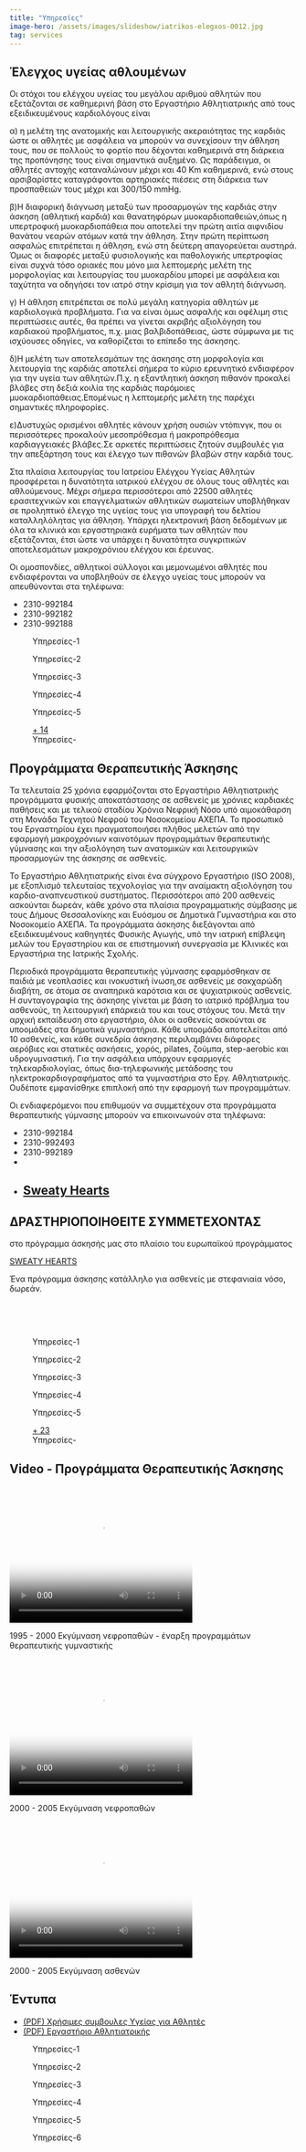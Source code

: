 ```yaml
---
title: "Υπηρεσίες"
image-hero: /assets/images/slideshow/iatrikos-elegxos-0012.jpg
tag: services
---
```


<div class="wrapper">
	        <div class="content">
	            <h2 id="section">Έ&lambda;&epsilon;&gamma;&chi;&omicron;&sigmaf; &upsilon;&gamma;&epsilon;ί&alpha;&sigmaf; &alpha;&theta;&lambda;&omicron;&upsilon;&mu;έ&nu;&omega;&nu;</h2>
	            <p>&Omicron;&iota; &sigma;&tau;ό&chi;&omicron;&iota; &tau;&omicron;&upsilon; &epsilon;&lambda;έ&gamma;&chi;&omicron;&upsilon; &upsilon;&gamma;&epsilon;ί&alpha;&sigmaf; &tau;&omicron;&upsilon; &mu;&epsilon;&gamma;ά&lambda;&omicron;&upsilon; &alpha;&rho;&iota;&theta;&mu;&omicron;ύ &alpha;&theta;&lambda;&eta;&tau;ώ&nu; &pi;&omicron;&upsilon; &epsilon;&xi;&epsilon;&tau;ά&zeta;&omicron;&nu;&tau;&alpha;&iota; &sigma;&epsilon; &kappa;&alpha;&theta;&eta;&mu;&epsilon;&rho;&iota;&nu;ή &beta;ά&sigma;&eta; &sigma;&tau;&omicron; &Epsilon;&rho;&gamma;&alpha;&sigma;&tau;ή&rho;&iota;&omicron; &Alpha;&theta;&lambda;&eta;&tau;&iota;&alpha;&tau;&rho;&iota;&kappa;ή&sigmaf; &alpha;&pi;ό &tau;&omicron;&upsilon;&sigmaf; &epsilon;&xi;&epsilon;&iota;&delta;&iota;&kappa;&epsilon;&upsilon;&mu;έ&nu;&omicron;&upsilon;&sigmaf; &kappa;&alpha;&rho;&delta;&iota;&omicron;&lambda;ό&gamma;&omicron;&upsilon;&sigmaf; &epsilon;ί&nu;&alpha;&iota;</p>
	            <p>&alpha;) &eta; &mu;&epsilon;&lambda;έ&tau;&eta; &tau;&eta;&sigmaf; &alpha;&nu;&alpha;&tau;&omicron;&mu;&iota;&kappa;ή&sigmaf; &kappa;&alpha;&iota; &lambda;&epsilon;&iota;&tau;&omicron;&upsilon;&rho;&gamma;&iota;&kappa;ή&sigmaf; &alpha;&kappa;&epsilon;&rho;&alpha;&iota;ό&tau;&eta;&tau;&alpha;&sigmaf; &tau;&eta;&sigmaf; &kappa;&alpha;&rho;&delta;&iota;ά&sigmaf; ώ&sigma;&tau;&epsilon; &omicron;&iota; &alpha;&theta;&lambda;&eta;&tau;έ&sigmaf; &mu;&epsilon; &alpha;&sigma;&phi;ά&lambda;&epsilon;&iota;&alpha; &nu;&alpha; &mu;&pi;&omicron;&rho;&omicron;ύ&nu; &nu;&alpha; &sigma;&upsilon;&nu;&epsilon;&chi;ί&sigma;&omicron;&upsilon;&nu; &tau;&eta;&nu; ά&theta;&lambda;&eta;&sigma;&eta; &tau;&omicron;&upsilon;&sigmaf;, &pi;&omicron;&upsilon; &sigma;&epsilon; &pi;&omicron;&lambda;&lambda;&omicron;ύ&sigmaf; &tau;&omicron; &phi;&omicron;&rho;&tau;ί&omicron; &pi;&omicron;&upsilon; &delta;έ&chi;&omicron;&nu;&tau;&alpha;&iota; &kappa;&alpha;&theta;&eta;&mu;&epsilon;&rho;&iota;&nu;ά &sigma;&tau;&eta; &delta;&iota;ά&rho;&kappa;&epsilon;&iota;&alpha; &tau;&eta;&sigmaf; &pi;&rho;&omicron;&pi;ό&nu;&eta;&sigma;&eta;&sigmaf; &tau;&omicron;&upsilon;&sigmaf; &epsilon;ί&nu;&alpha;&iota; &sigma;&eta;&mu;&alpha;&nu;&tau;&iota;&kappa;ά &alpha;&upsilon;&xi;&eta;&mu;έ&nu;&omicron;. &Omega;&sigmaf; &pi;&alpha;&rho;ά&delta;&epsilon;&iota;&gamma;&mu;&alpha;, &omicron;&iota; &alpha;&theta;&lambda;&eta;&tau;έ&sigmaf; &alpha;&nu;&tau;&omicron;&chi;ή&sigmaf; &kappa;&alpha;&tau;&alpha;&nu;&alpha;&lambda;ώ&nu;&omicron;&upsilon;&nu; &mu;έ&chi;&rho;&iota; &kappa;&alpha;&iota; 40 Km &kappa;&alpha;&theta;&eta;&mu;&epsilon;&rho;&iota;&nu;ά, &epsilon;&nu;ώ &sigma;&tau;&omicron;&upsilon;&sigmaf; &alpha;&rho;&sigma;&iota;&beta;&alpha;&rho;ί&sigma;&tau;&epsilon;&sigmaf; &kappa;&alpha;&tau;&alpha;&gamma;&rho;ά&phi;&omicron;&nu;&tau;&alpha;&iota; &alpha;&rho;&tau;&eta;&rho;&iota;&alpha;&kappa;έ&sigmaf; &pi;&iota;έ&sigma;&epsilon;&iota;&sigmaf; &sigma;&tau;&eta; &delta;&iota;ά&rho;&kappa;&epsilon;&iota;&alpha; &tau;&omega;&nu; &pi;&rho;&omicron;&sigma;&pi;&alpha;&theta;&epsilon;&iota;ώ&nu; &tau;&omicron;&upsilon;&sigmaf; &mu;έ&chi;&rho;&iota; &kappa;&alpha;&iota; 300/150 mmHg.</p>
	            <p>&beta;)&Eta; &delta;&iota;&alpha;&phi;&omicron;&rho;&iota;&kappa;ή &delta;&iota;ά&gamma;&nu;&omega;&sigma;&eta; &mu;&epsilon;&tau;&alpha;&xi;ύ &tau;&omega;&nu; &pi;&rho;&omicron;&sigma;&alpha;&rho;&mu;&omicron;&gamma;ώ&nu; &tau;&eta;&sigmaf; &kappa;&alpha;&rho;&delta;&iota;ά&sigmaf; &sigma;&tau;&eta;&nu; ά&sigma;&kappa;&eta;&sigma;&eta; (&alpha;&theta;&lambda;&eta;&tau;&iota;&kappa;ή &kappa;&alpha;&rho;&delta;&iota;ά) &kappa;&alpha;&iota; &theta;&alpha;&nu;&alpha;&tau;&eta;&phi;ό&rho;&omega;&nu; &mu;&upsilon;&omicron;&kappa;&alpha;&rho;&delta;&iota;&omicron;&pi;&alpha;&theta;&epsilon;&iota;ώ&nu;,ό&pi;&omega;&sigmaf; &eta; &upsilon;&pi;&epsilon;&rho;&tau;&rho;&omicron;&phi;&iota;&kappa;ή &mu;&upsilon;&omicron;&kappa;&alpha;&rho;&delta;&iota;&omicron;&pi;ά&theta;&epsilon;&iota;&alpha; &pi;&omicron;&upsilon; &alpha;&pi;&omicron;&tau;&epsilon;&lambda;&epsilon;ί &tau;&eta;&nu; &pi;&rho;ώ&tau;&eta; &alpha;&iota;&tau;ί&alpha; &alpha;&iota;&phi;&nu;&iota;&delta;ί&omicron;&upsilon; &theta;&alpha;&nu;ά&tau;&omicron;&upsilon; &nu;&epsilon;&alpha;&rho;ώ&nu; &alpha;&tau;ό&mu;&omega;&nu; &kappa;&alpha;&tau;ά &tau;&eta;&nu; ά&theta;&lambda;&eta;&sigma;&eta;. &Sigma;&tau;&eta;&nu; &pi;&rho;ώ&tau;&eta; &pi;&epsilon;&rho;ί&pi;&tau;&omega;&sigma;&eta; &alpha;&sigma;&phi;&alpha;&lambda;ώ&sigmaf; &epsilon;&pi;&iota;&tau;&rho;έ&pi;&epsilon;&tau;&alpha;&iota; &eta; ά&theta;&lambda;&eta;&sigma;&eta;, &epsilon;&nu;ώ &sigma;&tau;&eta; &delta;&epsilon;ύ&tau;&epsilon;&rho;&eta; &alpha;&pi;&alpha;&gamma;&omicron;&rho;&epsilon;ύ&epsilon;&tau;&alpha;&iota; &alpha;&upsilon;&sigma;&tau;&eta;&rho;ά. Ό&mu;&omega;&sigmaf; &omicron;&iota; &delta;&iota;&alpha;&phi;&omicron;&rho;έ&sigmaf; &mu;&epsilon;&tau;&alpha;&xi;ύ &phi;&upsilon;&sigma;&iota;&omicron;&lambda;&omicron;&gamma;&iota;&kappa;ή&sigmaf; &kappa;&alpha;&iota; &pi;&alpha;&theta;&omicron;&lambda;&omicron;&gamma;&iota;&kappa;ή&sigmaf; &upsilon;&pi;&epsilon;&rho;&tau;&rho;&omicron;&phi;ί&alpha;&sigmaf; &epsilon;ί&nu;&alpha;&iota; &sigma;&upsilon;&chi;&nu;ά &tau;ό&sigma;&omicron; &omicron;&rho;&iota;&alpha;&kappa;έ&sigmaf; &pi;&omicron;&upsilon; &mu;ό&nu;&omicron; &mu;&iota;&alpha; &lambda;&epsilon;&pi;&tau;&omicron;&mu;&epsilon;&rho;ή&sigmaf; &mu;&epsilon;&lambda;έ&tau;&eta; &tau;&eta;&sigmaf; &mu;&omicron;&rho;&phi;&omicron;&lambda;&omicron;&gamma;ί&alpha;&sigmaf; &kappa;&alpha;&iota; &lambda;&epsilon;&iota;&tau;&omicron;&upsilon;&rho;&gamma;ί&alpha;&sigmaf; &tau;&omicron;&upsilon; &mu;&upsilon;&omicron;&kappa;&alpha;&rho;&delta;ί&omicron;&upsilon; &mu;&pi;&omicron;&rho;&epsilon;ί &mu;&epsilon; &alpha;&sigma;&phi;ά&lambda;&epsilon;&iota;&alpha; &kappa;&alpha;&iota; &tau;&alpha;&chi;ύ&tau;&eta;&tau;&alpha; &nu;&alpha; &omicron;&delta;&eta;&gamma;ή&sigma;&epsilon;&iota; &tau;&omicron;&nu; &iota;&alpha;&tau;&rho;ό &sigma;&tau;&eta;&nu; &kappa;&rho;ί&sigma;&iota;&mu;&eta; &gamma;&iota;&alpha; &tau;&omicron;&nu; &alpha;&theta;&lambda;&eta;&tau;ή &delta;&iota;ά&gamma;&nu;&omega;&sigma;&eta;.</p>
	            <p>&gamma;) &Eta; ά&theta;&lambda;&eta;&sigma;&eta; &epsilon;&pi;&iota;&tau;&rho;έ&pi;&epsilon;&tau;&alpha;&iota; &sigma;&epsilon; &pi;&omicron;&lambda;ύ &mu;&epsilon;&gamma;ά&lambda;&eta; &kappa;&alpha;&tau;&eta;&gamma;&omicron;&rho;ί&alpha; &alpha;&theta;&lambda;&eta;&tau;ώ&nu; &mu;&epsilon; &kappa;&alpha;&rho;&delta;&iota;&omicron;&lambda;&omicron;&gamma;&iota;&kappa;ά &pi;&rho;&omicron;&beta;&lambda;ή&mu;&alpha;&tau;&alpha;. &Gamma;&iota;&alpha; &nu;&alpha; &epsilon;ί&nu;&alpha;&iota; ό&mu;&omega;&sigmaf; &alpha;&sigma;&phi;&alpha;&lambda;ή&sigmaf; &kappa;&alpha;&iota; &omicron;&phi;έ&lambda;&iota;&mu;&eta; &sigma;&tau;&iota;&sigmaf; &pi;&epsilon;&rho;&iota;&pi;&tau;ώ&sigma;&epsilon;&iota;&sigmaf; &alpha;&upsilon;&tau;έ&sigmaf;, &theta;&alpha; &pi;&rho;έ&pi;&epsilon;&iota; &nu;&alpha; &gamma;ί&nu;&epsilon;&tau;&alpha;&iota; &alpha;&kappa;&rho;&iota;&beta;ή&sigmaf; &alpha;&xi;&iota;&omicron;&lambda;ό&gamma;&eta;&sigma;&eta; &tau;&omicron;&upsilon; &kappa;&alpha;&rho;&delta;&iota;&alpha;&kappa;&omicron;ύ &pi;&rho;&omicron;&beta;&lambda;ή&mu;&alpha;&tau;&omicron;&sigmaf;, &pi;.&chi;. &mu;&iota;&alpha;&sigmaf; &beta;&alpha;&lambda;&beta;&iota;&delta;&omicron;&pi;ά&theta;&epsilon;&iota;&alpha;&sigmaf;, ώ&sigma;&tau;&epsilon; &sigma;ύ&mu;&phi;&omega;&nu;&alpha; &mu;&epsilon; &tau;&iota;&sigmaf; &iota;&sigma;&chi;ύ&omicron;&upsilon;&sigma;&epsilon;&sigmaf; &omicron;&delta;&eta;&gamma;ί&epsilon;&sigmaf;, &nu;&alpha; &kappa;&alpha;&theta;&omicron;&rho;ί&zeta;&epsilon;&tau;&alpha;&iota; &tau;&omicron; &epsilon;&pi;ί&pi;&epsilon;&delta;&omicron; &tau;&eta;&sigmaf; ά&sigma;&kappa;&eta;&sigma;&eta;&sigmaf;.</p>
	            <p>&delta;)&Eta; &mu;&epsilon;&lambda;έ&tau;&eta; &tau;&omega;&nu; &alpha;&pi;&omicron;&tau;&epsilon;&lambda;&epsilon;&sigma;&mu;ά&tau;&omega;&nu; &tau;&eta;&sigmaf; ά&sigma;&kappa;&eta;&sigma;&eta;&sigmaf; &sigma;&tau;&eta; &mu;&omicron;&rho;&phi;&omicron;&lambda;&omicron;&gamma;ί&alpha; &kappa;&alpha;&iota; &lambda;&epsilon;&iota;&tau;&omicron;&upsilon;&rho;&gamma;ί&alpha; &tau;&eta;&sigmaf; &kappa;&alpha;&rho;&delta;&iota;ά&sigmaf; &alpha;&pi;&omicron;&tau;&epsilon;&lambda;&epsilon;ί &sigma;ή&mu;&epsilon;&rho;&alpha; &tau;&omicron; &kappa;ύ&rho;&iota;&omicron; &epsilon;&rho;&epsilon;&upsilon;&nu;&eta;&tau;&iota;&kappa;ό &epsilon;&nu;&delta;&iota;&alpha;&phi;έ&rho;&omicron;&nu; &gamma;&iota;&alpha; &tau;&eta;&nu; &upsilon;&gamma;&epsilon;ί&alpha; &tau;&omega;&nu; &alpha;&theta;&lambda;&eta;&tau;ώ&nu;.&Pi;.&chi;. &eta; &epsilon;&xi;&alpha;&nu;&tau;&lambda;&eta;&tau;&iota;&kappa;ή ά&sigma;&kappa;&eta;&sigma;&eta; &pi;&iota;&theta;&alpha;&nu;ό&nu; &pi;&rho;&omicron;&kappa;&alpha;&lambda;&epsilon;ί &beta;&lambda;ά&beta;&epsilon;&sigmaf; &sigma;&tau;&eta; &delta;&epsilon;&xi;&iota;ά &kappa;&omicron;&iota;&lambda;ί&alpha; &tau;&eta;&sigmaf; &kappa;&alpha;&rho;&delta;&iota;ά&sigmaf; &pi;&alpha;&rho;ό&mu;&omicron;&iota;&epsilon;&sigmaf; &mu;&upsilon;&omicron;&kappa;&alpha;&rho;&delta;&iota;&omicron;&pi;ά&theta;&epsilon;&iota;&alpha;&sigmaf;.&Epsilon;&pi;&omicron;&mu;έ&nu;&omega;&sigmaf; &eta; &lambda;&epsilon;&pi;&tau;&omicron;&mu;&epsilon;&rho;ή&sigmaf; &mu;&epsilon;&lambda;έ&tau;&eta; &tau;&eta;&sigmaf; &pi;&alpha;&rho;έ&chi;&epsilon;&iota; &sigma;&eta;&mu;&alpha;&nu;&tau;&iota;&kappa;έ&sigmaf; &pi;&lambda;&eta;&rho;&omicron;&phi;&omicron;&rho;ί&epsilon;&sigmaf;.</p>
	            <p>&epsilon;)&Delta;&upsilon;&sigma;&tau;&upsilon;&chi;ώ&sigmaf; &omicron;&rho;&iota;&sigma;&mu;έ&nu;&omicron;&iota; &alpha;&theta;&lambda;&eta;&tau;έ&sigmaf; &kappa;ά&nu;&omicron;&upsilon;&nu; &chi;&rho;ή&sigma;&eta; &omicron;&upsilon;&sigma;&iota;ώ&nu; &nu;&tau;ό&pi;&iota;&nu;&gamma;&kappa;, &pi;&omicron;&upsilon; &omicron;&iota; &pi;&epsilon;&rho;&iota;&sigma;&sigma;ό&tau;&epsilon;&rho;&epsilon;&sigmaf; &pi;&rho;&omicron;&kappa;&alpha;&lambda;&omicron;ύ&nu; &mu;&epsilon;&sigma;&omicron;&pi;&rho;ό&theta;&epsilon;&sigma;&mu;&alpha; ή &mu;&alpha;&kappa;&rho;&omicron;&pi;&rho;ό&theta;&epsilon;&sigma;&mu;&alpha; &kappa;&alpha;&rho;&delta;&iota;&alpha;&gamma;&gamma;&epsilon;&iota;&alpha;&kappa;έ&sigmaf; &beta;&lambda;ά&beta;&epsilon;&sigmaf;.&Sigma;&epsilon; &alpha;&rho;&kappa;&epsilon;&tau;έ&sigmaf; &pi;&epsilon;&rho;&iota;&pi;&tau;ώ&sigma;&epsilon;&iota;&sigmaf; &zeta;&eta;&tau;&omicron;ύ&nu; &sigma;&upsilon;&mu;&beta;&omicron;&upsilon;&lambda;έ&sigmaf; &gamma;&iota;&alpha; &tau;&eta;&nu; &alpha;&pi;&epsilon;&xi;ά&rho;&tau;&eta;&sigma;&eta; &tau;&omicron;&upsilon;&sigmaf; &kappa;&alpha;&iota; έ&lambda;&epsilon;&gamma;&chi;&omicron; &tau;&omega;&nu; &pi;&iota;&theta;&alpha;&nu;ώ&nu; &beta;&lambda;&alpha;&beta;ώ&nu; &sigma;&tau;&eta;&nu; &kappa;&alpha;&rho;&delta;&iota;ά &tau;&omicron;&upsilon;&sigmaf;.</p>
	            <p>&Sigma;&tau;&alpha; &pi;&lambda;&alpha;ί&sigma;&iota;&alpha; &lambda;&epsilon;&iota;&tau;&omicron;&upsilon;&rho;&gamma;ί&alpha;&sigmaf; &tau;&omicron;&upsilon; &Iota;&alpha;&tau;&rho;&epsilon;ί&omicron;&upsilon; &Epsilon;&lambda;έ&gamma;&chi;&omicron;&upsilon; &Upsilon;&gamma;&epsilon;ί&alpha;&sigmaf; &Alpha;&theta;&lambda;&eta;&tau;ώ&nu; &pi;&rho;&omicron;&sigma;&phi;έ&rho;&epsilon;&tau;&alpha;&iota; &eta; &delta;&upsilon;&nu;&alpha;&tau;ό&tau;&eta;&tau;&alpha; &iota;&alpha;&tau;&rho;&iota;&kappa;&omicron;ύ &epsilon;&lambda;έ&gamma;&chi;&omicron;&upsilon; &sigma;&epsilon; ό&lambda;&omicron;&upsilon;&sigmaf; &tau;&omicron;&upsilon;&sigmaf; &alpha;&theta;&lambda;&eta;&tau;έ&sigmaf; &kappa;&alpha;&iota; &alpha;&theta;&lambda;&omicron;ύ&mu;&epsilon;&nu;&omicron;&upsilon;&sigmaf;. &Mu;έ&chi;&rho;&iota; &sigma;ή&mu;&epsilon;&rho;&alpha; &pi;&epsilon;&rho;&iota;&sigma;&sigma;ό&tau;&epsilon;&rho;&omicron;&iota; &alpha;&pi;ό 22500 &alpha;&theta;&lambda;&eta;&tau;έ&sigmaf; &epsilon;&rho;&alpha;&sigma;&iota;&tau;&epsilon;&chi;&nu;&iota;&kappa;ώ&nu; &kappa;&alpha;&iota; &epsilon;&pi;&alpha;&gamma;&gamma;&epsilon;&lambda;&mu;&alpha;&tau;&iota;&kappa;ώ&nu; &alpha;&theta;&lambda;&eta;&tau;&iota;&kappa;ώ&nu; &sigma;&omega;&mu;&alpha;&tau;&epsilon;ί&omega;&nu; &upsilon;&pi;&omicron;&beta;&lambda;ή&theta;&eta;&kappa;&alpha;&nu; &sigma;&epsilon; &pi;&rho;&omicron;&lambda;&eta;&pi;&tau;&iota;&kappa;ό έ&lambda;&epsilon;&gamma;&chi;&omicron; &tau;&eta;&sigmaf; &upsilon;&gamma;&epsilon;ί&alpha;&sigmaf; &tau;&omicron;&upsilon;&sigmaf; &gamma;&iota;&alpha; &upsilon;&pi;&omicron;&gamma;&rho;&alpha;&phi;ή &tau;&omicron;&upsilon; &delta;&epsilon;&lambda;&tau;ί&omicron;&upsilon; &kappa;&alpha;&tau;&alpha;&lambda;&lambda;&eta;&lambda;ό&lambda;&eta;&tau;&alpha;&sigmaf; &gamma;&iota;&alpha; ά&theta;&lambda;&eta;&sigma;&eta;. &Upsilon;&pi;ά&rho;&chi;&epsilon;&iota; &eta;&lambda;&epsilon;&kappa;&tau;&rho;&omicron;&nu;&iota;&kappa;ή &beta;ά&sigma;&eta; &delta;&epsilon;&delta;&omicron;&mu;έ&nu;&omega;&nu; &mu;&epsilon; ό&lambda;&alpha; &tau;&alpha; &kappa;&lambda;&iota;&nu;&iota;&kappa;ά &kappa;&alpha;&iota; &epsilon;&rho;&gamma;&alpha;&sigma;&tau;&eta;&rho;&iota;&alpha;&kappa;ά &epsilon;&upsilon;&rho;ή&mu;&alpha;&tau;&alpha; &tau;&omega;&nu; &alpha;&theta;&lambda;&eta;&tau;ώ&nu; &pi;&omicron;&upsilon; &epsilon;&xi;&epsilon;&tau;ά&zeta;&omicron;&nu;&tau;&alpha;&iota;, έ&tau;&sigma;&iota; ώ&sigma;&tau;&epsilon; &nu;&alpha; &upsilon;&pi;ά&rho;&chi;&epsilon;&iota; &eta; &delta;&upsilon;&nu;&alpha;&tau;ό&tau;&eta;&tau;&alpha; &sigma;&upsilon;&gamma;&kappa;&rho;&iota;&tau;&iota;&kappa;ώ&nu; &alpha;&pi;&omicron;&tau;&epsilon;&lambda;&epsilon;&sigma;&mu;ά&tau;&omega;&nu; &mu;&alpha;&kappa;&rho;&omicron;&chi;&rho;ό&nu;&iota;&omicron;&upsilon; &epsilon;&lambda;έ&gamma;&chi;&omicron;&upsilon; &kappa;&alpha;&iota; έ&rho;&epsilon;&upsilon;&nu;&alpha;&sigmaf;.</p>
	            <p>&Omicron;&iota; &omicron;&mu;&omicron;&sigma;&pi;&omicron;&nu;&delta;ί&epsilon;&sigmaf;, &alpha;&theta;&lambda;&eta;&tau;&iota;&kappa;&omicron;ί &sigma;ύ&lambda;&lambda;&omicron;&gamma;&omicron;&iota; &kappa;&alpha;&iota; &mu;&epsilon;&mu;&omicron;&nu;&omega;&mu;έ&nu;&omicron;&iota; &alpha;&theta;&lambda;&eta;&tau;έ&sigmaf; &pi;&omicron;&upsilon; &epsilon;&nu;&delta;&iota;&alpha;&phi;έ&rho;&omicron;&nu;&tau;&alpha;&iota; &nu;&alpha; &upsilon;&pi;&omicron;&beta;&lambda;&eta;&theta;&omicron;ύ&nu; &sigma;&epsilon; έ&lambda;&epsilon;&gamma;&chi;&omicron; &upsilon;&gamma;&epsilon;ί&alpha;&sigmaf; &tau;&omicron;&upsilon;&sigmaf; &mu;&pi;&omicron;&rho;&omicron;ύ&nu; &nu;&alpha; &alpha;&pi;&epsilon;&upsilon;&theta;ύ&nu;&omicron;&nu;&tau;&alpha;&iota; &sigma;&tau;&alpha; &tau;&eta;&lambda;έ&phi;&omega;&nu;&alpha;:</p>
	            <ul>
	                <li>2310-992184</li>
	                <li>2310-992182</li>
	                <li>2310-992188</li>
	            </ul>
	            <div class="my-gallery-limit gallery-iatrikos-elegxos" itemscope="" itemtype="http://schema.org/ImageGallery">
	                <figure itemprop="associatedMedia" itemscope="" itemtype="http://schema.org/ImageObject" class="large" style="background-image: url('/assets/images/galleries/iatrikos-elegxos/iatrikos-elegxos-0010-large.jpg');-ms-grid-column:1;-ms-grid-row:1">
	                    <figcaption itemprop="caption description">&Upsilon;&pi;&eta;&rho;&epsilon;&sigma;ί&epsilon;&sigmaf;-1</figcaption>
	                </figure>
	                <figure itemprop="associatedMedia" itemscope="" itemtype="http://schema.org/ImageObject" class="medium" style="background-image: url('/assets/images/galleries/iatrikos-elegxos/Photo-Έλεγχος υγείας αθλουμένων-large.jpg');-ms-grid-column:2;-ms-grid-row:2">
	                    <figcaption itemprop="caption description">&Upsilon;&pi;&eta;&rho;&epsilon;&sigma;ί&epsilon;&sigmaf;-2</figcaption>
	                </figure>
	                <figure itemprop="associatedMedia" itemscope="" itemtype="http://schema.org/ImageObject" class="large" style="background-image: url('/assets/images/galleries/iatrikos-elegxos/diatel2-large.jpg');-ms-grid-column:3;-ms-grid-row:1">
	                    <figcaption itemprop="caption description">&Upsilon;&pi;&eta;&rho;&epsilon;&sigma;ί&epsilon;&sigmaf;-3</figcaption>
	                </figure>
	                <figure itemprop="associatedMedia" itemscope="" itemtype="http://schema.org/ImageObject" class="medium" style="background-image: url('/assets/images/galleries/iatrikos-elegxos/iatrikos-elegxos-0001-large.jpg');-ms-grid-column:4;-ms-grid-row:2">
	                    <figcaption itemprop="caption description">&Upsilon;&pi;&eta;&rho;&epsilon;&sigma;ί&epsilon;&sigmaf;-4</figcaption>
	                </figure>
	                <figure itemprop="associatedMedia" itemscope="" itemtype="http://schema.org/ImageObject" class="large" style="background-image: url('/assets/images/galleries/iatrikos-elegxos/iatrikos-elegxos-0002-large.jpg');-ms-grid-column:5;-ms-grid-row:1">
	                    <figcaption itemprop="caption description">&Upsilon;&pi;&eta;&rho;&epsilon;&sigma;ί&epsilon;&sigmaf;-5</figcaption>
	                </figure>
	                <figure class="more-images-link"><a href="/gr/gallery#iatrikos-elegxos">+ 14</a>
	                    <figcaption itemprop="caption description">&Upsilon;&pi;&eta;&rho;&epsilon;&sigma;ί&epsilon;&sigmaf;-</figcaption>
	                </figure>
	            </div>
	        </div>
	    </div>

<div class="wrapper">
	        <div class="content">
	            <h2 id="section-1">&Pi;&rho;&omicron;&gamma;&rho;ά&mu;&mu;&alpha;&tau;&alpha; &Theta;&epsilon;&rho;&alpha;&pi;&epsilon;&upsilon;&tau;&iota;&kappa;ή&sigmaf; Ά&sigma;&kappa;&eta;&sigma;&eta;&sigmaf;</h2>
	            <p>&Tau;&alpha; &tau;&epsilon;&lambda;&epsilon;&upsilon;&tau;&alpha;ί&alpha; 25 &chi;&rho;ό&nu;&iota;&alpha; &epsilon;&phi;&alpha;&rho;&mu;ό&zeta;&omicron;&nu;&tau;&alpha;&iota; &sigma;&tau;&omicron; &Epsilon;&rho;&gamma;&alpha;&sigma;&tau;ή&rho;&iota;&omicron; &Alpha;&theta;&lambda;&eta;&tau;&iota;&alpha;&tau;&rho;&iota;&kappa;ή&sigmaf; &pi;&rho;&omicron;&gamma;&rho;ά&mu;&mu;&alpha;&tau;&alpha; &phi;&upsilon;&sigma;&iota;&kappa;ή&sigmaf; &alpha;&pi;&omicron;&kappa;&alpha;&tau;ά&sigma;&tau;&alpha;&sigma;&eta;&sigmaf; &sigma;&epsilon; &alpha;&sigma;&theta;&epsilon;&nu;&epsilon;ί&sigmaf; &mu;&epsilon; &chi;&rho;ό&nu;&iota;&epsilon;&sigmaf; &kappa;&alpha;&rho;&delta;&iota;&alpha;&kappa;έ&sigmaf; &pi;&alpha;&theta;ή&sigma;&epsilon;&iota;&sigmaf; &kappa;&alpha;&iota; &mu;&epsilon; &tau;&epsilon;&lambda;&iota;&kappa;&omicron;ύ &sigma;&tau;&alpha;&delta;ί&omicron;&upsilon; &Chi;&rho;ό&nu;&iota;&alpha; &Nu;&epsilon;&phi;&rho;&iota;&kappa;ή &Nu;ό&sigma;&omicron; &upsilon;&pi;ό &alpha;&iota;&mu;&omicron;&kappa;ά&theta;&alpha;&rho;&sigma;&eta; &sigma;&tau;&eta; &Mu;&omicron;&nu;ά&delta;&alpha; &Tau;&epsilon;&chi;&nu;&eta;&tau;&omicron;ύ &Nu;&epsilon;&phi;&rho;&omicron;ύ &tau;&omicron;&upsilon; &Nu;&omicron;&sigma;&omicron;&kappa;&omicron;&mu;&epsilon;ί&omicron;&upsilon; &Alpha;&Chi;&Epsilon;&Pi;&Alpha;. &Tau;&omicron; &pi;&rho;&omicron;&sigma;&omega;&pi;&iota;&kappa;ό &tau;&omicron;&upsilon; &Epsilon;&rho;&gamma;&alpha;&sigma;&tau;&eta;&rho;ί&omicron;&upsilon; έ&chi;&epsilon;&iota; &pi;&rho;&alpha;&gamma;&mu;&alpha;&tau;&omicron;&pi;&omicron;&iota;ή&sigma;&epsilon;&iota; &pi;&lambda;ή&theta;&omicron;&sigmaf; &mu;&epsilon;&lambda;&epsilon;&tau;ώ&nu; &alpha;&pi;ό &tau;&eta;&nu; &epsilon;&phi;&alpha;&rho;&mu;&omicron;&gamma;ή &mu;&alpha;&kappa;&rho;&omicron;&chi;&rho;ό&nu;&iota;&omega;&nu; &kappa;&alpha;&iota;&nu;&omicron;&tau;ό&mu;&omega;&nu; &pi;&rho;&omicron;&gamma;&rho;&alpha;&mu;&mu;ά&tau;&omega;&nu; &theta;&epsilon;&rho;&alpha;&pi;&epsilon;&upsilon;&tau;&iota;&kappa;ή&sigmaf; &gamma;ύ&mu;&nu;&alpha;&sigma;&eta;&sigmaf; &kappa;&alpha;&iota; &tau;&eta;&nu; &alpha;&xi;&iota;&omicron;&lambda;ό&gamma;&eta;&sigma;&eta; &tau;&omega;&nu; &alpha;&nu;&alpha;&tau;&omicron;&mu;&iota;&kappa;ώ&nu; &kappa;&alpha;&iota; &lambda;&epsilon;&iota;&tau;&omicron;&upsilon;&rho;&gamma;&iota;&kappa;ώ&nu; &pi;&rho;&omicron;&sigma;&alpha;&rho;&mu;&omicron;&gamma;ώ&nu; &tau;&eta;&sigmaf; ά&sigma;&kappa;&eta;&sigma;&eta;&sigmaf; &sigma;&epsilon; &alpha;&sigma;&theta;&epsilon;&nu;&epsilon;ί&sigmaf;.</p>
	            <p>&Tau;&omicron; &Epsilon;&rho;&gamma;&alpha;&sigma;&tau;ή&rho;&iota;&omicron; &Alpha;&theta;&lambda;&eta;&tau;&iota;&alpha;&tau;&rho;&iota;&kappa;ή&sigmaf; &epsilon;ί&nu;&alpha;&iota; έ&nu;&alpha; &sigma;ύ&gamma;&chi;&rho;&omicron;&nu;&omicron; &Epsilon;&rho;&gamma;&alpha;&sigma;&tau;ή&rho;&iota;&omicron; (ISO 2008), &mu;&epsilon; &epsilon;&xi;&omicron;&pi;&lambda;&iota;&sigma;&mu;ό &tau;&epsilon;&lambda;&epsilon;&upsilon;&tau;&alpha;ί&alpha;&sigmaf; &tau;&epsilon;&chi;&nu;&omicron;&lambda;&omicron;&gamma;ί&alpha;&sigmaf; &gamma;&iota;&alpha; &tau;&eta;&nu; &alpha;&nu;&alpha;ί&mu;&alpha;&kappa;&tau;&eta; &alpha;&xi;&iota;&omicron;&lambda;ό&gamma;&eta;&sigma;&eta; &tau;&omicron;&upsilon; &kappa;&alpha;&rho;&delta;&iota;&omicron;-&alpha;&nu;&alpha;&pi;&nu;&epsilon;&upsilon;&sigma;&tau;&iota;&kappa;&omicron;ύ &sigma;&upsilon;&sigma;&tau;ή&mu;&alpha;&tau;&omicron;&sigmaf;. &Pi;&epsilon;&rho;&iota;&sigma;&sigma;ό&tau;&epsilon;&rho;&omicron;&iota; &alpha;&pi;ό 200 &alpha;&sigma;&theta;&epsilon;&nu;&epsilon;ί&sigmaf; &alpha;&sigma;&kappa;&omicron;ύ&nu;&tau;&alpha;&iota; &delta;&omega;&rho;&epsilon;ά&nu;, &kappa;ά&theta;&epsilon; &chi;&rho;ό&nu;&omicron; &sigma;&tau;&alpha; &pi;&lambda;&alpha;ί&sigma;&iota;&alpha; &pi;&rho;&omicron;&gamma;&rho;&alpha;&mu;&mu;&alpha;&tau;&iota;&kappa;ή&sigmaf; &sigma;ύ&mu;&beta;&alpha;&sigma;&eta;&sigmaf; &mu;&epsilon; &tau;&omicron;&upsilon;&sigmaf; &Delta;ή&mu;&omicron;&upsilon;&sigmaf; &Theta;&epsilon;&sigma;&sigma;&alpha;&lambda;&omicron;&nu;ί&kappa;&eta;&sigmaf; &kappa;&alpha;&iota; &Epsilon;&upsilon;ό&sigma;&mu;&omicron;&upsilon; &sigma;&epsilon; &Delta;&eta;&mu;&omicron;&tau;&iota;&kappa;ά &Gamma;&upsilon;&mu;&nu;&alpha;&sigma;&tau;ή&rho;&iota;&alpha; &kappa;&alpha;&iota; &sigma;&tau;&omicron; &Nu;&omicron;&sigma;&omicron;&kappa;&omicron;&mu;&epsilon;ί&omicron; &Alpha;&Chi;&Epsilon;&Pi;&Alpha;. &Tau;&alpha; &pi;&rho;&omicron;&gamma;&rho;ά&mu;&mu;&alpha;&tau;&alpha; ά&sigma;&kappa;&eta;&sigma;&eta;&sigmaf; &delta;&iota;&epsilon;&xi;ά&gamma;&omicron;&nu;&tau;&alpha;&iota; &alpha;&pi;ό &epsilon;&xi;&epsilon;&iota;&delta;&iota;&kappa;&epsilon;&upsilon;&mu;έ&nu;&omicron;&upsilon;&sigmaf; &kappa;&alpha;&theta;&eta;&gamma;&eta;&tau;έ&sigmaf; &Phi;&upsilon;&sigma;&iota;&kappa;ή&sigmaf; &Alpha;&gamma;&omega;&gamma;ή&sigmaf;, &upsilon;&pi;ό &tau;&eta;&nu; &iota;&alpha;&tau;&rho;&iota;&kappa;ή &epsilon;&pi;ί&beta;&lambda;&epsilon;&psi;&eta; &mu;&epsilon;&lambda;ώ&nu; &tau;&omicron;&upsilon; &Epsilon;&rho;&gamma;&alpha;&sigma;&tau;&eta;&rho;ί&omicron;&upsilon; &kappa;&alpha;&iota; &sigma;&epsilon; &epsilon;&pi;&iota;&sigma;&tau;&eta;&mu;&omicron;&nu;&iota;&kappa;ή &sigma;&upsilon;&nu;&epsilon;&rho;&gamma;&alpha;&sigma;ί&alpha; &mu;&epsilon; &Kappa;&lambda;&iota;&nu;&iota;&kappa;έ&sigmaf; &kappa;&alpha;&iota; &Epsilon;&rho;&gamma;&alpha;&sigma;&tau;ή&rho;&iota;&alpha; &tau;&eta;&sigmaf; &Iota;&alpha;&tau;&rho;&iota;&kappa;ή&sigmaf; &Sigma;&chi;&omicron;&lambda;ή&sigmaf;.</p>
	            <p>&Pi;&epsilon;&rho;&iota;&omicron;&delta;&iota;&kappa;ά &pi;&rho;&omicron;&gamma;&rho;ά&mu;&mu;&alpha;&tau;&alpha; &theta;&epsilon;&rho;&alpha;&pi;&epsilon;&upsilon;&tau;&iota;&kappa;ή&sigmaf; &gamma;ύ&mu;&nu;&alpha;&sigma;&eta;&sigmaf; &epsilon;&phi;&alpha;&rho;&mu;ό&sigma;&theta;&eta;&kappa;&alpha;&nu; &sigma;&epsilon; &pi;&alpha;&iota;&delta;&iota;ά &mu;&epsilon; &nu;&epsilon;&omicron;&pi;&lambda;&alpha;&sigma;ί&epsilon;&sigmaf; &kappa;&alpha;&iota; &iota;&nu;&omicron;&kappa;&upsilon;&sigma;&tau;&iota;&kappa;ή ί&nu;&omega;&sigma;&eta;,&sigma;&epsilon; &alpha;&sigma;&theta;&epsilon;&nu;&epsilon;ί&sigmaf; &mu;&epsilon; &sigma;&alpha;&kappa;&chi;&alpha;&rho;ώ&delta;&eta; &delta;&iota;&alpha;&beta;ή&tau;&eta;, &sigma;&epsilon; ά&tau;&omicron;&mu;&alpha; &sigma;&epsilon; &alpha;&nu;&alpha;&pi;&eta;&rho;&iota;&kappa;ά &kappa;&alpha;&rho;ό&tau;&sigma;&iota;&alpha; &kappa;&alpha;&iota; &sigma;&epsilon; &psi;&upsilon;&chi;&iota;&alpha;&tau;&rho;&iota;&kappa;&omicron;ύ&sigmaf; &alpha;&sigma;&theta;&epsilon;&nu;&epsilon;ί&sigmaf;. &Eta; &sigma;&upsilon;&nu;&tau;&alpha;&gamma;&omicron;&gamma;&rho;&alpha;&phi;ί&alpha; &tau;&eta;&sigmaf; ά&sigma;&kappa;&eta;&sigma;&eta;&sigmaf; &gamma;ί&nu;&epsilon;&tau;&alpha;&iota; &mu;&epsilon; &beta;ά&sigma;&eta; &tau;&omicron; &iota;&alpha;&tau;&rho;&iota;&kappa;ό &pi;&rho;ό&beta;&lambda;&eta;&mu;&alpha; &tau;&omicron;&upsilon; &alpha;&sigma;&theta;&epsilon;&nu;&omicron;ύ&sigmaf;, &tau;&eta; &lambda;&epsilon;&iota;&tau;&omicron;&upsilon;&rho;&gamma;&iota;&kappa;ή &epsilon;&pi;ά&rho;&kappa;&epsilon;&iota;ά &tau;&omicron;&upsilon; &kappa;&alpha;&iota; &tau;&omicron;&upsilon;&sigmaf; &sigma;&tau;ό&chi;&omicron;&upsilon;&sigmaf; &tau;&omicron;&upsilon;. &Mu;&epsilon;&tau;ά &tau;&eta;&nu; &alpha;&rho;&chi;&iota;&kappa;ή &epsilon;&kappa;&pi;&alpha;ί&delta;&epsilon;&upsilon;&sigma;&eta; &sigma;&tau;&omicron; &epsilon;&rho;&gamma;&alpha;&sigma;&tau;ή&rho;&iota;&omicron;, ό&lambda;&omicron;&iota; &omicron;&iota; &alpha;&sigma;&theta;&epsilon;&nu;&epsilon;ί&sigmaf; &alpha;&sigma;&kappa;&omicron;ύ&nu;&tau;&alpha;&iota; &sigma;&epsilon; &upsilon;&pi;&omicron;&omicron;&mu;ά&delta;&epsilon;&sigmaf; &sigma;&tau;&alpha; &delta;&eta;&mu;&omicron;&tau;&iota;&kappa;ά &gamma;&upsilon;&mu;&nu;&alpha;&sigma;&tau;ή&rho;&iota;&alpha;. &Kappa;ά&theta;&epsilon; &upsilon;&pi;&omicron;&omicron;&mu;ά&delta;&alpha; &alpha;&pi;&omicron;&tau;&epsilon;&lambda;&epsilon;ί&tau;&alpha;&iota; &alpha;&pi;ό 10 &alpha;&sigma;&theta;&epsilon;&nu;&epsilon;ί&sigmaf;, &kappa;&alpha;&iota; &kappa;ά&theta;&epsilon; &sigma;&upsilon;&nu;&epsilon;&delta;&rho;ί&alpha; ά&sigma;&kappa;&eta;&sigma;&eta;&sigmaf; &pi;&epsilon;&rho;&iota;&lambda;&alpha;&mu;&beta;ά&nu;&epsilon;&iota; &delta;&iota;ά&phi;&omicron;&rho;&epsilon;&sigmaf; &alpha;&epsilon;&rho;ό&beta;&iota;&epsilon;&sigmaf; &kappa;&alpha;&iota; &sigma;&tau;&alpha;&tau;&iota;&kappa;έ&sigmaf; &alpha;&sigma;&kappa;ή&sigma;&epsilon;&iota;&sigmaf;, &chi;&omicron;&rho;ό&sigmaf;, pilates, &zeta;&omicron;ύ&mu;&pi;&alpha;, step-aerobic &kappa;&alpha;&iota; &upsilon;&delta;&rho;&omicron;&gamma;&upsilon;&mu;&nu;&alpha;&sigma;&tau;&iota;&kappa;ή. &Gamma;&iota;&alpha; &tau;&eta;&nu; &alpha;&sigma;&phi;ά&lambda;&epsilon;&iota;&alpha; &upsilon;&pi;ά&rho;&chi;&omicron;&upsilon;&nu; &epsilon;&phi;&alpha;&rho;&mu;&omicron;&gamma;έ&sigmaf; &tau;&eta;&lambda;&epsilon;&kappa;&alpha;&rho;&delta;&iota;&omicron;&lambda;&omicron;&gamma;ί&alpha;&sigmaf;, ό&pi;&omega;&sigmaf; &delta;&iota;&alpha;-&tau;&eta;&lambda;&epsilon;&phi;&omega;&nu;&iota;&kappa;ή&sigmaf; &mu;&epsilon;&tau;ά&delta;&omicron;&sigma;&eta;&sigmaf; &tau;&omicron;&upsilon; &eta;&lambda;&epsilon;&kappa;&tau;&rho;&omicron;&kappa;&alpha;&rho;&delta;&iota;&omicron;&gamma;&rho;&alpha;&phi;ή&mu;&alpha;&tau;&omicron;&sigmaf; &alpha;&pi;ό &tau;&alpha; &gamma;&upsilon;&mu;&nu;&alpha;&sigma;&tau;ή&rho;&iota;&alpha; &sigma;&tau;&omicron; &Epsilon;&rho;&gamma;. &Alpha;&theta;&lambda;&eta;&tau;&iota;&alpha;&tau;&rho;&iota;&kappa;ή&sigmaf;. &Omicron;&upsilon;&delta;έ&pi;&omicron;&tau;&epsilon; &epsilon;&mu;&phi;&alpha;&nu;ί&sigma;&theta;&eta;&kappa;&epsilon; &epsilon;&pi;&iota;&pi;&lambda;&omicron;&kappa;ή &alpha;&pi;ό &tau;&eta;&nu; &epsilon;&phi;&alpha;&rho;&mu;&omicron;&gamma;ή &tau;&omega;&nu; &pi;&rho;&omicron;&gamma;&rho;&alpha;&mu;&mu;ά&tau;&omega;&nu;.</p>
	            <p>&Omicron;&iota; &epsilon;&nu;&delta;&iota;&alpha;&phi;&epsilon;&rho;ό&mu;&epsilon;&nu;&omicron;&iota; &pi;&omicron;&upsilon; &epsilon;&pi;&iota;&theta;&upsilon;&mu;&omicron;ύ&nu; &nu;&alpha; &sigma;&upsilon;&mu;&mu;&epsilon;&tau;έ&chi;&omicron;&upsilon;&nu; &sigma;&tau;&alpha; &pi;&rho;&omicron;&gamma;&rho;ά&mu;&mu;&alpha;&tau;&alpha; &theta;&epsilon;&rho;&alpha;&pi;&epsilon;&upsilon;&tau;&iota;&kappa;ή&sigmaf; &gamma;ύ&mu;&nu;&alpha;&sigma;&eta;&sigmaf; &mu;&pi;&omicron;&rho;&omicron;ύ&nu; &nu;&alpha; &epsilon;&pi;&iota;&kappa;&omicron;&iota;&nu;&omega;&nu;&omicron;ύ&nu; &sigma;&tau;&alpha; &tau;&eta;&lambda;έ&phi;&omega;&nu;&alpha;:</p>
	            <ul>
	                <li>2310-992184</li>
	                <li>2310-992493</li>
	                <li>2310-992189</li>
	                <li>&nbsp;</li>
	                <li>
	                    <h2><a href="https://www.sweatyhearts.eu/">Sweaty Hearts</a></h2>
	                </li>
	            </ul>
	            <h2>&Delta;&Rho;&Alpha;&Sigma;&Tau;&Eta;&Rho;&Iota;&Omicron;&Pi;&Omicron;&Iota;&Eta;&Theta;&Epsilon;&Iota;&Tau;&Epsilon; &Sigma;&Upsilon;&Mu;&Mu;&Epsilon;&Tau;&Epsilon;&Chi;&Omicron;&Nu;&Tau;&Alpha;&Sigma;</h2>
	            <p>&sigma;&tau;&omicron; &pi;&rho;ό&gamma;&rho;&alpha;&mu;&mu;&alpha; ά&sigma;&kappa;&eta;&sigma;ή&sigmaf; &mu;&alpha;&sigmaf; &sigma;&tau;&omicron; &pi;&lambda;&alpha;ί&sigma;&iota;&omicron; &tau;&omicron;&upsilon; &epsilon;&upsilon;&rho;&omega;&pi;&alpha;ϊ&kappa;&omicron;ύ &pi;&rho;&omicron;&gamma;&rho;ά&mu;&mu;&alpha;&tau;&omicron;&sigmaf;</p>
	            <p><a href="https://splendid-flyzx-cloudventzx-net.i.proxee.co/assets/entipa/Cartolina_Greco.pdf">SWEATY HEARTS </a></p>
	            <p>Έ&nu;&alpha; &pi;&rho;ό&gamma;&rho;&alpha;&mu;&mu;&alpha; ά&sigma;&kappa;&eta;&sigma;&eta;&sigmaf; &kappa;&alpha;&tau;ά&lambda;&lambda;&eta;&lambda;&omicron; &gamma;&iota;&alpha; &alpha;&sigma;&theta;&epsilon;&nu;&epsilon;ί&sigmaf; &mu;&epsilon; &sigma;&tau;&epsilon;&phi;&alpha;&nu;&iota;&alpha;ί&alpha; &nu;ό&sigma;&omicron;, &delta;&omega;&rho;&epsilon;ά&nu;.</p>
	            <p>&nbsp;</p>
	            <p>&nbsp;</p>
	            <div class="my-gallery-limit gallery-asthenon" itemscope="" itemtype="http://schema.org/ImageGallery">
	                <figure itemprop="associatedMedia" itemscope="" itemtype="http://schema.org/ImageObject" class="medium" style="background-image: url('/assets/images/galleries/asthenon/astheneis-0016-large.jpg');-ms-grid-column:1;-ms-grid-row:2">
	                    <figcaption itemprop="caption description">&Upsilon;&pi;&eta;&rho;&epsilon;&sigma;ί&epsilon;&sigmaf;-1</figcaption>
	                </figure>
	                <figure itemprop="associatedMedia" itemscope="" itemtype="http://schema.org/ImageObject" class="large" style="background-image: url('/assets/images/galleries/asthenon/astheneis-0001-large.jpg');-ms-grid-column:2;-ms-grid-row:1">
	                    <figcaption itemprop="caption description">&Upsilon;&pi;&eta;&rho;&epsilon;&sigma;ί&epsilon;&sigmaf;-2</figcaption>
	                </figure>
	                <figure itemprop="associatedMedia" itemscope="" itemtype="http://schema.org/ImageObject" class="medium" style="background-image: url('/assets/images/galleries/asthenon/astheneis-0003-large.jpg');-ms-grid-column:3;-ms-grid-row:2">
	                    <figcaption itemprop="caption description">&Upsilon;&pi;&eta;&rho;&epsilon;&sigma;ί&epsilon;&sigmaf;-3</figcaption>
	                </figure>
	                <figure itemprop="associatedMedia" itemscope="" itemtype="http://schema.org/ImageObject" class="large" style="background-image: url('/assets/images/galleries/asthenon/astheneis-0004-large.jpg');-ms-grid-column:4;-ms-grid-row:1">
	                    <figcaption itemprop="caption description">&Upsilon;&pi;&eta;&rho;&epsilon;&sigma;ί&epsilon;&sigmaf;-4</figcaption>
	                </figure>
	                <figure itemprop="associatedMedia" itemscope="" itemtype="http://schema.org/ImageObject" class="medium" style="background-image: url('/assets/images/galleries/asthenon/astheneis-0005-large.jpg');-ms-grid-column:5;-ms-grid-row:2">
	                    <figcaption itemprop="caption description">&Upsilon;&pi;&eta;&rho;&epsilon;&sigma;ί&epsilon;&sigmaf;-5</figcaption>
	                </figure>
	                <figure class="more-images-link"><a href="/gr/gallery#asthenon">+ 23</a>
	                    <figcaption itemprop="caption description">&Upsilon;&pi;&eta;&rho;&epsilon;&sigma;ί&epsilon;&sigmaf;-</figcaption>
	                </figure>
	            </div>
	        </div>
	    </div>

<div class="wrapper entipa">
	        <div class="content">
	            <h2>Video - &Pi;&rho;&omicron;&gamma;&rho;ά&mu;&mu;&alpha;&tau;&alpha; &Theta;&epsilon;&rho;&alpha;&pi;&epsilon;&upsilon;&tau;&iota;&kappa;ή&sigmaf; Ά&sigma;&kappa;&eta;&sigma;&eta;&sigmaf;</h2><video poster="/assets/images/video/video1.png" width="320" height="240" controls=""><source type="video/mp4" src="/assets/videos/nefropatheis-first.mp4" /> Your browser does not support the video tag.</video>
	            <p>1995 - 2000 &Epsilon;&kappa;&gamma;ύ&mu;&nu;&alpha;&sigma;&eta; &nu;&epsilon;&phi;&rho;&omicron;&pi;&alpha;&theta;ώ&nu; - έ&nu;&alpha;&rho;&xi;&eta; &pi;&rho;&omicron;&gamma;&rho;&alpha;&mu;&mu;ά&tau;&omega;&nu; &theta;&epsilon;&rho;&alpha;&pi;&epsilon;&upsilon;&tau;&iota;&kappa;ή&sigmaf; &gamma;&upsilon;&mu;&nu;&alpha;&sigma;&tau;&iota;&kappa;ή&sigmaf;</p><video poster="/assets/images/video/video2.png" width="320" height="240" controls=""><source type="video/mp4" src="/assets/videos/nefropatheis-new.mp4" /> Your browser does not support the video tag.</video>
	            <p>2000 - 2005 &Epsilon;&kappa;&gamma;ύ&mu;&nu;&alpha;&sigma;&eta; &nu;&epsilon;&phi;&rho;&omicron;&pi;&alpha;&theta;ώ&nu;</p><video poster="/assets/images/video/video3.png" width="320" height="240" controls=""><source type="video/mp4" src="/assets/videos/askisi.mp4" /> Your browser does not support the video tag.</video>
	            <p>2000 - 2005 &Epsilon;&kappa;&gamma;ύ&mu;&nu;&alpha;&sigma;&eta; &alpha;&sigma;&theta;&epsilon;&nu;ώ&nu;</p>
	        </div>
	    </div>

<div class="wrapper entipa">
	        <div class="content">
	            <h2 id="section-2">Έ&nu;&tau;&upsilon;&pi;&alpha;</h2>
	            <ul>
	                <li><a href="/assets/entipa/entipo-ygeias-athliton.pdf">(PDF) &Chi;&rho;ή&sigma;&iota;&mu;&epsilon;&sigmaf; &sigma;&upsilon;&mu;&beta;&omicron;&upsilon;&lambda;&epsilon;&sigmaf; &Upsilon;&gamma;&epsilon;ί&alpha;&sigmaf; &gamma;&iota;&alpha; &Alpha;&theta;&lambda;&eta;&tau;έ&sigmaf;</a></li>
	                <li><a href="/assets/entipa/entipo-ergastirio-athlitiatrikis.pdf">(PDF) &Epsilon;&rho;&gamma;&alpha;&sigma;&tau;ή&rho;&iota;&omicron; &Alpha;&theta;&lambda;&eta;&tau;&iota;&alpha;&tau;&rho;&iota;&kappa;ή&sigmaf;</a></li>
	            </ul>
	            <div class="my-gallery-limit gallery-entipa-images" itemscope="" itemtype="http://schema.org/ImageGallery">
	                <figure itemprop="associatedMedia" itemscope="" itemtype="http://schema.org/ImageObject" class="large" style="background-image: url('/assets/images/galleries/entipa-images/entipa2-large.jpg');-ms-grid-column:1;-ms-grid-row:1">
	                    <figcaption itemprop="caption description">&Upsilon;&pi;&eta;&rho;&epsilon;&sigma;ί&epsilon;&sigmaf;-1</figcaption>
	                </figure>
	                <figure itemprop="associatedMedia" itemscope="" itemtype="http://schema.org/ImageObject" class="medium" style="background-image: url('/assets/images/galleries/entipa-images/entipa3-large.jpg');-ms-grid-column:2;-ms-grid-row:2">
	                    <figcaption itemprop="caption description">&Upsilon;&pi;&eta;&rho;&epsilon;&sigma;ί&epsilon;&sigmaf;-2</figcaption>
	                </figure>
	                <figure itemprop="associatedMedia" itemscope="" itemtype="http://schema.org/ImageObject" class="large" style="background-image: url('/assets/images/galleries/entipa-images/entipa6-large.jpg');-ms-grid-column:3;-ms-grid-row:1">
	                    <figcaption itemprop="caption description">&Upsilon;&pi;&eta;&rho;&epsilon;&sigma;ί&epsilon;&sigmaf;-3</figcaption>
	                </figure>
	                <figure itemprop="associatedMedia" itemscope="" itemtype="http://schema.org/ImageObject" class="medium" style="background-image: url('/assets/images/galleries/entipa-images/entipa7-large.jpg');-ms-grid-column:4;-ms-grid-row:2">
	                    <figcaption itemprop="caption description">&Upsilon;&pi;&eta;&rho;&epsilon;&sigma;ί&epsilon;&sigmaf;-4</figcaption>
	                </figure>
	                <figure itemprop="associatedMedia" itemscope="" itemtype="http://schema.org/ImageObject" class="large" style="background-image: url('/assets/images/galleries/entipa-images/entipo-askisi1-large.jpg');-ms-grid-column:5;-ms-grid-row:1">
	                    <figcaption itemprop="caption description">&Upsilon;&pi;&eta;&rho;&epsilon;&sigma;ί&epsilon;&sigmaf;-5</figcaption>
	                </figure>
	                <figure itemprop="associatedMedia" itemscope="" itemtype="http://schema.org/ImageObject" class="medium" style="background-image: url('/assets/images/galleries/entipa-images/entipo-askisi2-large.jpg');-ms-grid-column:6;-ms-grid-row:2">
	                    <figcaption itemprop="caption description">&Upsilon;&pi;&eta;&rho;&epsilon;&sigma;ί&epsilon;&sigmaf;-6</figcaption>
	                </figure>
	            </div>
	        </div>
	    </div>